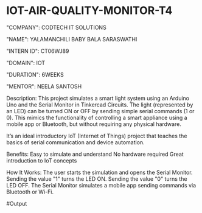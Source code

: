 # IOT-AIR-QUALITY-MONITOR-T4

"COMPANY": CODTECH IT SOLUTIONS

"NAME": YALAMANCHILI BABY BALA SARASWATHI

"INTERN ID": CT06WJ89

"DOMAIN": IOT

"DURATION": 6WEEKS

"MENTOR": NEELA SANTOSH

Description:
This project simulates a smart light system using an Arduino Uno and the Serial Monitor in Tinkercad Circuits. The light (represented by an LED) can be turned ON or OFF by sending simple serial commands (1 or 0). This mimics the functionality of controlling a smart appliance using a mobile app or Bluetooth, but without requiring any physical hardware.

It’s an ideal introductory IoT (Internet of Things) project that teaches the basics of serial communication and device automation.

Benefits:
Easy to simulate and understand
No hardware required
Great introduction to IoT concepts

How It Works:
The user starts the simulation and opens the Serial Monitor.
Sending the value "1" turns the LED ON.
Sending the value "0" turns the LED OFF.
The Serial Monitor simulates a mobile app sending commands via Bluetooth or Wi-Fi.

#Output

